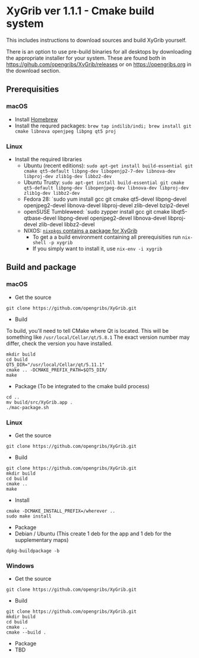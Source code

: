# XyGrib ver 1.1.1 - Cmake build system

This includes instructions to download sources and build XyGrib yourself. 

There is an option to use pre-build binaries
for all desktops by downloading the appropriate installer for your system. These are found both in
https://gihub.com/opengribs/XyGrib/releases or on https://opengribs.org in the download section.

## Prerequisities

### macOS

- Install [Homebrew](https://brew.sh)
- Install the requred packages: `brew tap indilib/indi; brew install git cmake libnova openjpeg libpng qt5 proj`

### Linux

- Install the required libraries
  - Ubuntu (recent editions): `sudo apt-get install build-essential git cmake qt5-default libpng-dev libopenjp2-7-dev libnova-dev libproj-dev zlib1g-dev libbz2-dev`
  - Ubuntu Trusty: `sudo apt-get install build-essential git cmake qt5-default libpng-dev libopenjpeg-dev libnova-dev libproj-dev zlib1g-dev libbz2-dev`
  - Fedora 28: `sudo yum install gcc git cmake qt5-devel libpng-devel openjpeg2-devel libnova-devel libproj-devel zlib-devel bzip2-devel
  - openSUSE Tumbleweed: `sudo zypper install gcc git cmake libqt5-qtbase-devel libpng-devel openjpeg2-devel libnova-devel libproj-devel zlib-devel libbz2-devel
  - NIXOS: [`nixpkgs` contains a package for XyGrib](https://github.com/NixOS/nixpkgs/tree/master/pkgs/applications/misc/xygrib)
    - To get a a build environment containing all prerequisities run `nix-shell -p xygrib`
    - If you simply want to install it, use `nix-env -i xygrib`

## Build and package

### macOS

- Get the source
```
git clone https://github.com/opengribs/XyGrib.git
```
- Build

To build, you'll need to tell CMake where Qt is located. This will be something like ```/usr/local/Cellar/qt/5.8.1``` The exact version number may differ, check the version you have installed.
```
mkdir build
cd build
QT5_DIR="/usr/local/Cellar/qt/5.11.1"
cmake .. -DCMAKE_PREFIX_PATH=$QT5_DIR/
make
```
- Package (To be integrated to the cmake build process)
```
cd ..
mv build/src/XyGrib.app .
./mac-package.sh
```

### Linux

- Get the source
```
git clone https://github.com/opengribs/XyGrib.git
```
- Build
```
git clone https://github.com/opengribs/XyGrib.git
mkdir build
cd build
cmake ..
make
```
- Install
```
cmake -DCMAKE_INSTALL_PREFIX=/wherever ..
sudo make install
```
- Package
 - Debian / Ubuntu (This create 1 deb for the app and 1 deb for the supplementary maps)
```
dpkg-buildpackage -b
```

### Windows

- Get the source
```
git clone https://github.com/opengribs/XyGrib.git
```
- Build
```
git clone https://github.com/opengribs/XyGrib.git
mkdir build
cd build
cmake ..
cmake --build .
```
- Package
 - TBD
